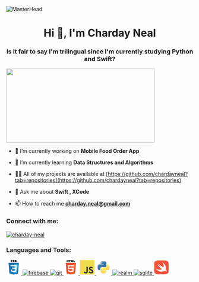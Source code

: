 ![MasterHead](https://media3.giphy.com/headers/dhunten/0DvIY8fAjBSg.gif)

<h1 align="center">Hi 👋, I'm Charday Neal</h1>
<h3 align="center">Is it fair to say I'm trilingual since I'm currently studying Python and Swift?</h3>

<img align="center" width="400" height="200" src=“https://appinventiv.com/wp-content/uploads/sites/1/2019/08/banner-5-Tips-to-Choose-the-Right-Mobile-Platform-for-App-Development-Part1-01.png” />

- 🔭 I’m currently working on **Mobile Food Order App**

- 🌱 I’m currently learning **Data Structures and Algorithms**

- 👨‍💻 All of my projects are available at [https://github.com/chardayneal?tab=repositories](https://github.com/chardayneal?tab=repositories)

- 💬 Ask me about **Swift , XCode**

- 📫 How to reach me **charday.neal@gmail.com**

<h3 align="left">Connect with me:</h3>
<p align="left">
<a href="https://linkedin.com/in/charday-neal" target="blank"><img align="center" src="https://raw.githubusercontent.com/rahuldkjain/github-profile-readme-generator/master/src/images/icons/Social/linked-in-alt.svg" alt="charday-neal" height="30" width="40" /></a>
</p>

<h3 align="left">Languages and Tools:</h3>
<p align="left"> <a href="https://www.w3schools.com/css/" target="_blank" rel="noreferrer"> <img src="https://raw.githubusercontent.com/devicons/devicon/master/icons/css3/css3-original-wordmark.svg" alt="css3" width="40" height="40"/> </a> <a href="https://firebase.google.com/" target="_blank" rel="noreferrer"> <img src="https://www.vectorlogo.zone/logos/firebase/firebase-icon.svg" alt="firebase" width="40" height="40"/> </a> <a href="https://git-scm.com/" target="_blank" rel="noreferrer"> <img src="https://www.vectorlogo.zone/logos/git-scm/git-scm-icon.svg" alt="git" width="40" height="40"/> </a> <a href="https://www.w3.org/html/" target="_blank" rel="noreferrer"> <img src="https://raw.githubusercontent.com/devicons/devicon/master/icons/html5/html5-original-wordmark.svg" alt="html5" width="40" height="40"/> </a> <a href="https://developer.mozilla.org/en-US/docs/Web/JavaScript" target="_blank" rel="noreferrer"> <img src="https://raw.githubusercontent.com/devicons/devicon/master/icons/javascript/javascript-original.svg" alt="javascript" width="40" height="40"/> </a> <a href="https://www.python.org" target="_blank" rel="noreferrer"> <img src="https://raw.githubusercontent.com/devicons/devicon/master/icons/python/python-original.svg" alt="python" width="40" height="40"/> </a> <a href="https://realm.io/" target="_blank" rel="noreferrer"> <img src="https://raw.githubusercontent.com/bestofjs/bestofjs-webui/8665e8c267a0215f3159df28b33c365198101df5/public/logos/realm.svg" alt="realm" width="40" height="40"/> </a> <a href="https://www.sqlite.org/" target="_blank" rel="noreferrer"> <img src="https://www.vectorlogo.zone/logos/sqlite/sqlite-icon.svg" alt="sqlite" width="40" height="40"/> </a> <a href="https://developer.apple.com/swift/" target="_blank" rel="noreferrer"> <img src="https://raw.githubusercontent.com/devicons/devicon/master/icons/swift/swift-original.svg" alt="swift" width="40" height="40"/> </a> </p>
